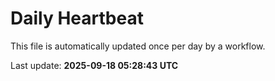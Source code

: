# Daily Heartbeat
This file is automatically updated once per day by a workflow.

Last update: **2025-09-18 05:28:43 UTC**
